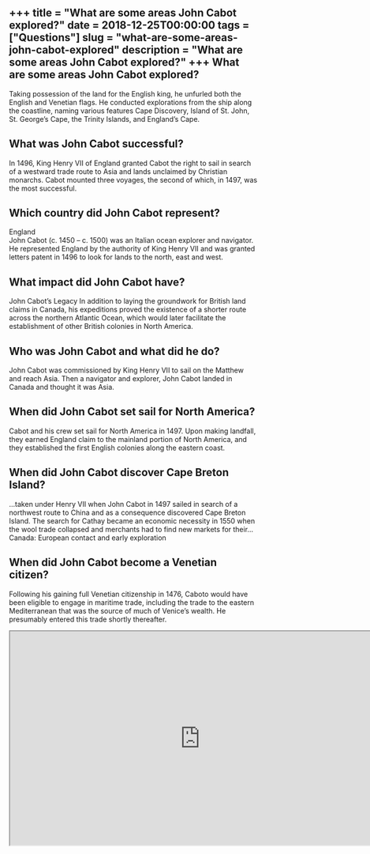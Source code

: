 +++
title = "What are some areas John Cabot explored?"
date = 2018-12-25T00:00:00
tags = ["Questions"]
slug = "what-are-some-areas-john-cabot-explored"
description = "What are some areas John Cabot explored?"
+++
What are some areas John Cabot explored?
----------------------------------------

Taking possession of the land for the English king, he unfurled both the English and Venetian flags. He conducted explorations from the ship along the coastline, naming various features Cape Discovery, Island of St. John, St. George’s Cape, the Trinity Islands, and England’s Cape.

What was John Cabot successful?
-------------------------------

In 1496, King Henry VII of England granted Cabot the right to sail in search of a westward trade route to Asia and lands unclaimed by Christian monarchs. Cabot mounted three voyages, the second of which, in 1497, was the most successful.

Which country did John Cabot represent?
---------------------------------------

England  
John Cabot (c. 1450 – c. 1500) was an Italian ocean explorer and navigator. He represented England by the authority of King Henry VII and was granted letters patent in 1496 to look for lands to the north, east and west.

What impact did John Cabot have?
--------------------------------

John Cabot’s Legacy In addition to laying the groundwork for British land claims in Canada, his expeditions proved the existence of a shorter route across the northern Atlantic Ocean, which would later facilitate the establishment of other British colonies in North America.

Who was John Cabot and what did he do?
--------------------------------------

John Cabot was commissioned by King Henry VII to sail on the Matthew and reach Asia. Then a navigator and explorer, John Cabot landed in Canada and thought it was Asia.

When did John Cabot set sail for North America?
-----------------------------------------------

Cabot and his crew set sail for North America in 1497. Upon making landfall, they earned England claim to the mainland portion of North America, and they established the first English colonies along the eastern coast.

When did John Cabot discover Cape Breton Island?
------------------------------------------------

…taken under Henry VII when John Cabot in 1497 sailed in search of a northwest route to China and as a consequence discovered Cape Breton Island. The search for Cathay became an economic necessity in 1550 when the wool trade collapsed and merchants had to find new markets for their… Canada: European contact and early exploration

When did John Cabot become a Venetian citizen?
----------------------------------------------

Following his gaining full Venetian citizenship in 1476, Caboto would have been eligible to engage in maritime trade, including the trade to the eastern Mediterranean that was the source of much of Venice’s wealth. He presumably entered this trade shortly thereafter.

<iframe allow="accelerometer; autoplay; clipboard-write; encrypted-media; gyroscope; picture-in-picture" allowfullscreen="" class="__youtube_prefs__  epyt-is-override  no-lazyload" data-no-lazy="1" data-origheight="433" data-origwidth="770" data-skipgform_ajax_framebjll="" height="433" id="_ytid_68714" loading="lazy" src="https://www.youtube.com/embed/jtcACTXKyfU?enablejsapi=1&autoplay=0&cc_load_policy=0&cc_lang_pref=&iv_load_policy=1&loop=0&modestbranding=0&rel=1&fs=1&playsinline=0&autohide=2&theme=dark&color=red&controls=1&" title="YouTube player" width="770"></iframe>